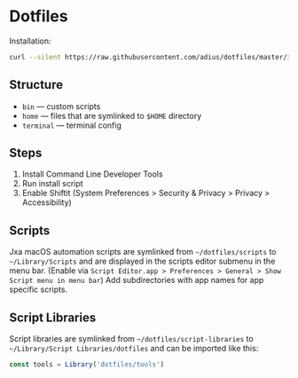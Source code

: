 # Dotfiles

Installation:

```bash
curl --silent https://raw.githubusercontent.com/adius/dotfiles/master/install.sh | bash
```


## Structure

* `bin` — custom scripts
* `home` — files that are symlinked to `$HOME` directory
* `terminal` — terminal config


## Steps

1. Install Command Line Developer Tools
1. Run install script
1. Enable Shiftit
    (System Preferences > Security & Privacy > Privacy > Accessibility)


## Scripts

Jxa macOS automation scripts are symlinked from
`~/dotfiles/scripts` to `~/Library/Scripts`
and are displayed in the scripts editor submenu in the menu bar.
(Enable via
`Script Editor.app > Preferences > General > Show Script menu in menu bar`)
Add subdirectories with app names for app specific scripts.


## Script Libraries

Script libraries are symlinked from
`~/dotfiles/script-libraries` to `~/Library/Script Libraries/dotfiles`
and can be imported like this:

```js
const tools = Library('dotfiles/tools')
```

